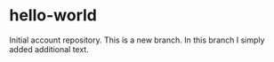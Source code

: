 # hello-world
Initial account repository.
This is a new branch. In this branch I simply added additional text.
